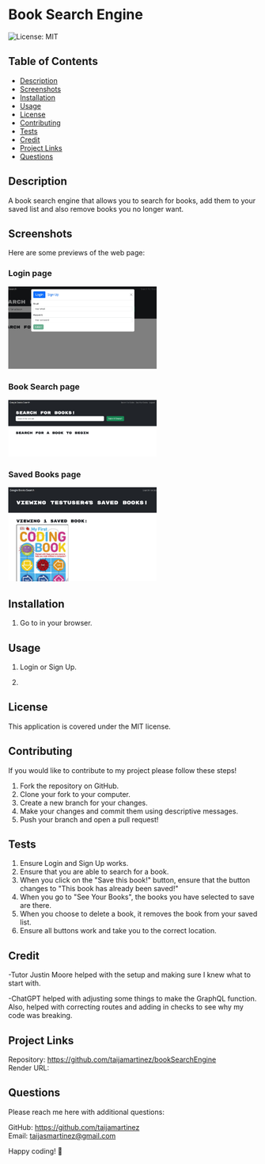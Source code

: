 # Book Search Engine
![License: MIT](https://img.shields.io/badge/License-MIT-yellow.svg)

## Table of Contents
- [Description](#description)
- [Screenshots](#screenshots)
- [Installation](#installation)
- [Usage](#usage)
- [License](#license)
- [Contributing](#contributing)
- [Tests](#tests)
- [Credit](#credit)
- [Project Links](#project-links)
- [Questions](#questions)


## Description

A book search engine that allows you to search for books, add them to your saved list and also remove books you no longer want.


## Screenshots

Here are some previews of the web page:

###  Login page
<img src="client/src/assets/loginbook.jpg" width="300">

### Book Search page
<img src="client/src/assets/booksearch.jpg" width="300">

### Saved Books page
<img src="client/src/assets/savedbooks.jpg" width="300">




## Installation

1. Go to in your browser.


## Usage

1. Login or Sign Up.

2. 


## License

This application is covered under the MIT license.


## Contributing

If you would like to contribute to my project please follow these steps!

1. Fork the repository on GitHub.
2. Clone your fork to your computer.
3. Create a new branch for your changes.
4. Make your changes and commit them using descriptive messages.
5. Push your branch and open a pull request!


## Tests

1. Ensure Login and Sign Up works.
2. Ensure that you are able to search for a book.
3. When you click on the "Save this book!" button, ensure that the button changes to "This book has already been saved!"
4. When you go to "See Your Books", the books you have selected to save are there.
5. When you choose to delete a book, it removes the book from your saved list.
6. Ensure all buttons work and take you to the correct location.


## Credit

-Tutor Justin Moore helped with the setup and making sure I knew what to start with. 

-ChatGPT helped with adjusting some things to make the GraphQL function. Also, helped with correcting routes and adding in checks to see why my code was breaking.


## Project Links

Repository: https://github.com/taijamartinez/bookSearchEngine  <br>
Render URL: 


## Questions

Please reach me here with additional questions:

GitHub: https://github.com/taijamartinez <br>
Email: taijasmartinez@gmail.com </p>



Happy coding! 🚀 
